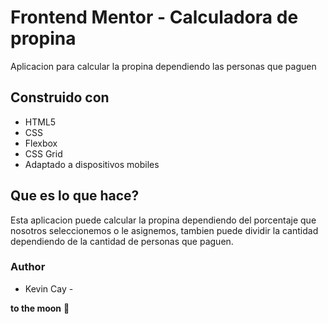 # Frontend Mentor - Calculadora de propina
Aplicacion para calcular la propina dependiendo las personas que paguen   

## Construido con 

- HTML5
- CSS
- Flexbox
- CSS Grid
- Adaptado a dispositivos mobiles


## Que es lo que hace?

Esta aplicacion puede calcular la propina dependiendo del porcentaje que nosotros seleccionemos o le asignemos, tambien puede dividir la cantidad dependiendo de la cantidad de personas que paguen.


### Author

- Kevin Cay - 

**to the moon** 🚀
